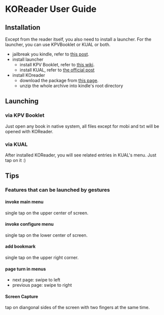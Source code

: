 # KOReader User Guide

## Installation
Except from the reader itself, you also need to install a launcher. For the
launcher, you can use KPVBooklet or KUAL or both.

  * jailbreak you kindle, refer to [this post](http://www.mobileread.com/forums/showthread.php?t=198446).
  * install launcher
    * install KPV Booklet, refer to [this wiki](https://github.com/koreader/kpvbooklet/wiki).
    * install KUAL, refer to [the official post](http://www.mobileread.com/forums/showthread.php?t=203326)
  * install KOreader
    * download the package from [this page](https://github.com/koreader/koreader/wiki/Download).
    * unzip the whole archive into kindle's root directory

## Launching
### via KPV Booklet
Just open any book in native system, all files except for mobi and txt will be opened with KOReader.
### via KUAL
After installed KOReader, you will see related entries in KUAL's menu. Just tap on it :)

## Tips
### Features that can be launched by gestures
#### invoke main menu
  single tap on the upper center of screen.

#### invoke configure menu
  single tap on the lower center of screen.

#### add bookmark
  single tap on the upper right corner.

#### page turn in menus
  * next page: swipe to left
  * previous page: swipe to right

#### Screen Capture
tap on diangonal sides of the screen with two fingers at the same time.


